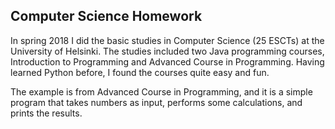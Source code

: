 ## Computer Science Homework

In spring 2018 I did the basic studies in Computer Science (25 ESCTs) at the University of Helsinki. The studies included two Java programming courses, Introduction to Programming and Advanced Course in Programming. Having learned Python before, I found the courses quite easy and fun. 

The example is from Advanced Course in Programming, and it is a simple program that takes numbers as input, performs some calculations, and prints the results. 
